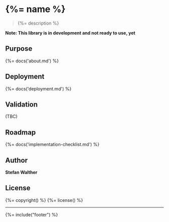 # {%= name %}

> {%= description %}

**Note: This library is in development and not ready to use, yet**

## Purpose
{%= docs('about.md') %}

## Deployment
{%= docs('deployment.md') %}

## Validation
(TBC)

## Roadmap
{%= docs('implementation-checklist.md') %}

## Author
**Stefan Walther**

## License
{%= copyright() %}
{%= license() %}

***

{%= include("footer") %}
